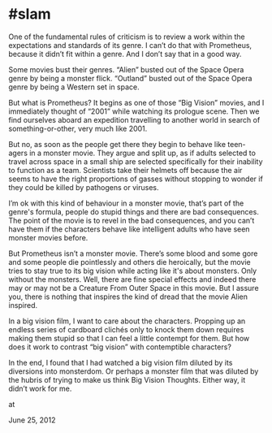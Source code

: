 # #slam


One of the fundamental rules of criticism is to 
review a work within the expectations and standards of its genre. I 
can’t do that with Prometheus, because it didn’t fit within a genre. And
 I don’t say that in a good way.

Some movies bust their genres. “Alien” busted out of the Space Opera 
genre by being a monster flick. “Outland” busted out of the Space Opera 
genre by being a Western set in space.

But what is Prometheus? 
It begins as one of those “Big Vision” movies, and I immediately thought
 of “2001” while watching its prologue scene. Then we find ourselves 
aboard an expedition travelling to another world in search of 
something-or-other, very much like 2001.

But no, as soon as the 
people get there they begin to behave like teen-agers in a monster 
movie. They argue and split up, as if adults selected to travel across 
space in a small ship are selected specifically for their inability to 
function as a team. Scientists take their helmets off because the air 
seems to have the right proportions of gasses without stopping to wonder
 if they could be killed by pathogens or viruses.

I’m ok with 
this kind of behaviour in a monster movie, that’s part of the genre's 
formula, people do stupid things and there are bad consequences. The 
point of the movie is to revel in the bad consequences, and you can’t 
have them if the characters behave like intelligent adults who have seen
 monster movies before.

But Prometheus isn’t a monster movie. 
There’s some blood and some gore and some people die pointlessly and 
others die heroically, but the movie tries to stay true to its big 
vision while acting like it's about monsters. Only without the monsters.
 Well, there are fine special effects and indeed there may or may not be
 a Creature From Outer Space in this movie. But I assure you, there is 
nothing that inspires the kind of dread that the movie Alien inspired.

In a big vision film, I want to care about the characters. Propping up 
an endless series of cardboard clichés only to knock them down requires 
making them stupid so that I can feel a little contempt for them. But 
how does it work to contrast “big vision” with contemptible characters?

In the end, I found that I had watched a big vision film diluted by its
 diversions into monsterdom. Or perhaps a monster film that was diluted 
by the hubris of trying to make us think Big Vision Thoughts. Either 
way, it didn’t work for me.











at

June 25, 2012















